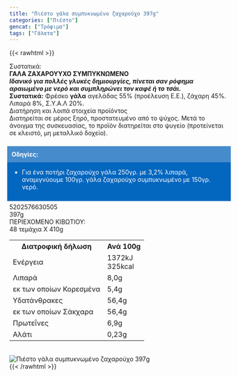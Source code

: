 ```yaml
---
title: "Πιέστο γάλα συμπυκνωμένο ζαχαρούχο 397g"
categories: ["Πιέστο"]
gencat: ["Τρόφιμα"]
tags: ["Γάλατα"]
---
```

{{< rawhtml >}}

<div class="sload400"><div class="product"><div id="sistatika">Συστατικά:</div><div class="alltext"><strong>ΓΑΛΑ ΖΑΧΑΡΟΥΥΧΟ ΣΥΜΠΥΚΝΩΜΕΝΟ</strong><br><em><strong>Ιδανικό για πολλές γλυκές δημιουργίες, πίνεται σαν ρόφημα αραιωμένο με νερό και συμπληρώνει τον καφέ ή το τσάι.</strong></em><br><strong>Συστατικά:</strong> Φρέσκο <strong>γάλα</strong> αγελάδας 55% (προέλευση Ε.Ε.), ζάχαρη 45%. Λιπαρά 8%, Σ.Υ.Α.Λ 20%.</div><div id="loipa">Διατήρηση και λοιπά στοιχεία προϊόντος</div><div class="alltext">Διατηρείται σε μέρος ξηρό, προστατευμένο από το ψύχος. Μετά το άνοιγμα της συσκευασίας, το προϊόν διατηρείται στο ψυγείο (προτείνεται σε κλειστό, μη μεταλλικό δοχείο).<br><br><div style="background:#0467bf;padding:10px;margin:5px -5px"><div style="color:#fff;background:#468bcc;padding:10px;margin:-10px -10px 10px -10px"><strong>Οδηγίες:</strong></div><ul style="color:#fff"><li>Για ένα ποτήρι ζαχαρούχο γάλα 250γρ. με 3,2% λιπαρά, αναμιγνύουμε 100γρ. γάλα ζαχαρούχο συμπυκνωμένο με 150γρ. νερό.</li></ul></div></div><div id="barcode"><div id="barimage1"></div><span id="bartext">5202576630505</span></div><div id="varos"><div id="varosimage1"></div><span id="varostext">397g</span></div><div id="kivotio">ΠΕΡΙΕΧΟΜΕΝΟ ΚΙΒΩΤΙΟΥ:<br>48 τεμάχια Χ 410g</div><div class="tabout"><table id="diatable"><tbody><tr><th>Διατροφική δήλωση</th><th>Ανά 100g</th></tr><tr><td class="texr2">Ενέργεια</td><td class="texr">1372kJ<br>325kcal</td></tr><tr><td class="texr2">Λιπαρά</td><td class="texr">8,0g</td></tr><tr><td class="gray">εκ των οποίων Κορεσµένα</td><td class="gray2">5,4g</td></tr><tr><td class="texr2">Yδατάνθρακες</td><td class="texr">56,4g</td></tr><tr><td class="gray">εκ των οποίων Σάκχαρα</td><td class="gray2">56,4g</td></tr><tr><td class="texr2">Πρωτεΐνες</td><td class="texr">6,9g</td></tr><tr><td class="texr2">Αλάτι</td><td class="texr">0,23g</td></tr></tbody></table></div><br><div class="pimg"><img alt="Πιέστο γάλα συμπυκνωμένο ζαχαρούχο 397g" title="Πιέστο γάλα συμπυκνωμένο ζαχαρούχο 397g" src="/media/images/piesto-gala-sympyknwmeno-zaxarouxo-397g.jpg"></div></div></div>
{{< /rawhtml >}}



